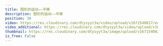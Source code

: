 ```yaml
---
title: 图形的运动——平移
description: 图形的运动——平移
position: 30
video: https://res.cloudinary.com/dtysyyt3a/video/upload/v1671540817/easymath/4年级下/07单元图形的运动（二）对称+平移/iiy40vvi9kl2wemibvjb.mp4
video_additional: https://res.cloudinary.com/dtysyyt3a/video/upload/v1671540844/easymath/4年级下/07单元图形的运动（二）对称+平移/每课一题的解答视频/icuqug8rrhdpq6rlmzjn.mp4
thumbnail: https://res.cloudinary.com/dtysyyt3a/image/upload/v1671540820/easymath/4年级下/07单元图形的运动（二）对称+平移/jnvrntx6yglkvn31t3ty.png
is_free: False
---
```

